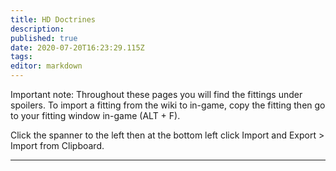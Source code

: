 ```yaml
---
title: HD Doctrines
description: 
published: true
date: 2020-07-20T16:23:29.115Z
tags: 
editor: markdown
---
```


Important note: Throughout these pages you will find the fittings under spoilers. To import a fitting from the wiki to in-game, copy the fitting then go to your fitting window in-game (ALT + F).

Click the spanner to the left then at the bottom left click Import and Export > Import from Clipboard.

---